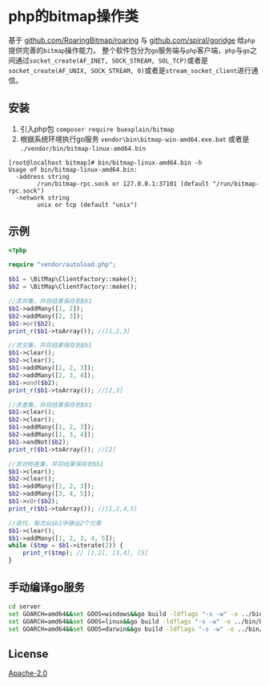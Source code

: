 # php的bitmap操作类

基于 [github.com/RoaringBitmap/roaring](https://pkg.go.dev/github.com/RoaringBitmap/roaring) 与 [github.com/spiral/goridge](https://pkg.go.dev/github.com/spiral/goridge) 给`php`提供完善的`bitmap`操作能力。
整个软件包分为`go`服务端与`php`客户端，`php`与`go`之间通过`socket_create(AF_INET, SOCK_STREAM, SOL_TCP)`或者是`socket_create(AF_UNIX, SOCK_STREAM, 0)`或者是`stream_socket_client`进行通信。

## 安装

1. 引入php包 `composer require buexplain/bitmap`
2. 根据系统环境执行go服务 `vendor\bin\bitmap-win-amd64.exe.bat` 或者是 `./vendor/bin/bitmap-linux-amd64.bin` 

```text
[root@localhost bitmap]# bin/bitmap-linux-amd64.bin -h
Usage of bin/bitmap-linux-amd64.bin:
  -address string
    	/run/bitmap-rpc.sock or 127.0.0.1:37101 (default "/run/bitmap-rpc.sock")
  -network string
    	unix or tcp (default "unix")
```

## 示例

```php
<?php

require "vendor/autoload.php";

$b1 = \BitMap\ClientFactory::make();
$b2 = \BitMap\ClientFactory::make();

//求并集，并将结果保存到$b1
$b1->addMany([1, 2]);
$b2->addMany([2, 3]);
$b1->or($b2);
print_r($b1->toArray()); //[1,2,3]

//求交集，并将结果保存到$b1
$b1->clear();
$b2->clear();
$b1->addMany([1, 2, 3]);
$b2->addMany([2, 3, 4]);
$b1->and($b2);
print_r($b1->toArray()); //[2,3]

//求差集，并将结果保存到$b1
$b1->clear();
$b2->clear();
$b1->addMany([1, 2, 3]);
$b2->addMany([1, 3, 4]);
$b1->andNot($b2);
print_r($b1->toArray()); //[2]

//求对称差集，并将结果保存到$b1
$b1->clear();
$b2->clear();
$b1->addMany([1, 2, 3]);
$b2->addMany([3, 4, 5]);
$b1->xOr($b2);
print_r($b1->toArray()); //[1,2,4,5]

//迭代，每次从$b1中弹出2个元素
$b1->clear();
$b1->addMany([1, 2, 3, 4, 5]);
while ($tmp = $b1->iterate(2)) {
    print_r($tmp); // [1,2], [3,4], [5]
}
```

## 手动编译go服务

```bash
cd server
set GOARCH=amd64&&set GOOS=windows&&go build -ldflags "-s -w" -o ../bin/bitmap-win-amd64.exe main.go
set GOARCH=amd64&&set GOOS=linux&&go build -ldflags "-s -w" -o ../bin/bitmap-linux-amd64.bin main.go
set GOARCH=amd64&&set GOOS=darwin&&go build -ldflags "-s -w" -o ../bin/bitmap-darwin-amd64.bin main.go
```

## License
[Apache-2.0](http://www.apache.org/licenses/LICENSE-2.0.html)
